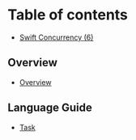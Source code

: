 # Table of contents

* [Swift Concurrency (6)](README.md)

## Overview

* [Overview](welcome-to-swift/about-swift.md)

## Language Guide

* [Task](language-guide/Task.md)
